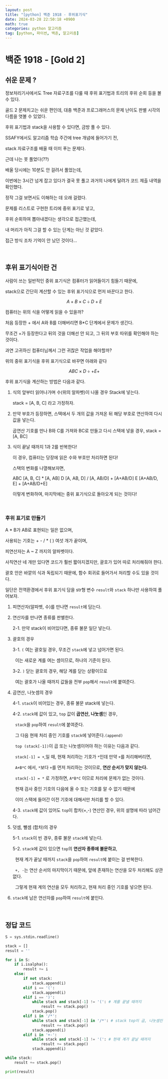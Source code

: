 ```yaml
---
layout: post
title: "[python] 백준 1918 - 후위표기식"
date: 2024-03-28 22:50:18 +0900
math: true
categories: python 알고리즘
tag: [python, 파이썬, 백준, 알고리즘]
---
```


# 백준 1918 - [Gold 2]

## 쉬운 문제 ?

정보처리기사에서도 Tree 자료구조를 다룰 때 후위 표기법과 트리의 후위 순회 등을 볼 수 있다.

골드 2 문제치고는 쉬운 편인데, 대충 백준과 프로그래머스의 문제 난이도 판별 시각의 다름을 엿볼 수 있었다.

후위 표기법과 stack을 사용할 수 있다면, 금방 풀 수 있다.

SSAFY에서도 알고리즘 학습 주간에 tree 개념에 들어가기 전,

stack 자료구조를 배울 때 이미 푸는 문제다.

근데 나는 못 풀었다(??)

배울 당시에는 10분도 안 걸려서 풀었는데,

이번에는 3시간 넘게 잡고 있다가 결국 못 풀고 과거의 나에게 달려가 코드 제출 내역을 확인했다.

정작 그걸 보면서도 이해하는 데 오래 걸렸다.

문제를 리스트로 구현한 트리에 중위 표기로 넣고,

후위 순회하여 뽑아내겠다는 생각으로 접근했는데,

내 머리가 아직 그걸 할 수 있는 단계는 아닌 것 같았다.

접근 방식 조차 기억이 안 났던 것이다...

<br>

## 후위 표기식이란 건

사람이 쓰는 일반적인 중위 표기식은 컴퓨터가 읽어들이기 힘들기 때문에,

stack으로 간단히 계산할 수 있는 후위 표기식으로 먼저 바꾼다고 한다.

$$ A + B \times C \div D + E  $$

컴퓨터는 위의 식을 어떻게 읽을 수 있을까?

처음 등장한 + 에서 A와 B를 더해버리면 B*C 단계에서 문제가 생긴다.

무조건 +가 등장한다고 뒤의 것을 더해선 안 되고, 그 뒤의 부호 따위를 확인해야 하는 것이다.

과연 고귀하신 컴퓨터님께서 그런 귀찮은 작업을 해야할까?

위의 중위 표기식을 후위 표기식으로 바꾸면 아래와 같다

$$ A B C \times D \div + E + $$

후위 표기식을 계산하는 방법은 다음과 같다.

1. 식의 앞부터 읽어나가며 수(위의 알파벳)이 나올 경우 Stack에 넣는다.

    stack = [A, B, C] 라고 가정하자.

2. 만약 부호가 등장하면, 스택에서 두 개의 값을 가져온 뒤 해당 부호로 연산하여 다시 값을 넣는다.

    곱연산 기호를 만나 B와 C를 가져와 BC로 만들고 다시 스택에 넣을 경우, stack = [A, BC]

3. 식이 끝날 때까지 1과 2를 반복한다!

    이 경우, 컴퓨터는 당장에 읽은 수와 부호만 처리하면 된다!

    스택의 변화를 나열해보자면,

    ABC [A, B, C] * [A, AB] D [A, AB, D] / [A, AB/D] + [A+AB/D] E [A+AB/D, E] + [A+AB/D+E]

    이렇게 변화하여, 마지막에는 중위 표기식으로 돌아오게 되는 것이다!

<br>

### 후위 표기로 만들기

A * B가 AB로 표현되는 일은 없으며,

사용되는 기호는 + - / * ( ) 여섯 개가 끝이며,

피연산자는 A ~ Z 까지의 알파벳이다.

사칙연산 네 개만 있다면 코드가 훨씬 짧아지겠지만, 괄호가 있어 따로 처리해줘야 한다.

괄호 안은 바깥의 식과 독립되기 때문에, 함수 회귀로 들어가서 처리할 수도 있을 것이다.

일단은 전역환경에서 후위 표기식 담을 str형 변수 `result`와 `stack` 하나만 사용하여 풀어보자.

1. 피연산자(알파벳, 수)를 만나면 `result`에 담는다.

2. 연산자를 만나면 종류를 판별한다.

    2-1. 만약 stack이 비어있다면, 종류 불문 일단 넣는다.

3. 괄호의 경우

    3-1. `(` 여는 괄호일 경우, 무조건 `stack`에 넣고 넘어가면 된다.
    
    &nbsp;&nbsp;이는 새로운 계를 여는 셈이므로, 하나의 기준이 된다.
    
    3-2. `)` 닫는 괄호의 경우, 해당 계를 닫는 상황이므로
    
    &nbsp;&nbsp;여는 괄호가 나올 때까지 값들을 전부 `pop`해서 `result`에 붙여준다.

4. 곱연산, 나눗셈의 경우

    4-1. `stack`이 비어있는 경우, 종류 불문 stack에 넣는다.

    4-2. `stack`에 값이 있고, `top` 값이 **곱연산, 나눗셈**인 경우, 

    &nbsp;&nbsp;`stack`을 `pop`하여 `result`에 붙여준다.
    
    &nbsp;&nbsp;그 다음 현재 처리 중인 기호를 `stack`에 넣어준다.`(append)`

    &nbsp;&nbsp;`top (stack[-1])`이 곱 또는 나눗셈이어야 하는 이유는 다음과 같다.

    &nbsp;&nbsp;`stack[-1] = +`,일 때, 현재 처리하는 기호가 `*`인데 만약 `+`를 처리해버리면,

    &nbsp;&nbsp;`A+B*C` 에서, `*`보다 `+`를 먼저 처리하는 것이므로, **연산 순서가 맞지 않는다.**

    &nbsp;&nbsp;`stack[-1] = *` 로 가정하면, `A*B*C` 이므로 처리에 문제가 없는 것이다.

    &nbsp;&nbsp;현재 검사 중인 기호의 다음에 올 수 또는 기호를 알 수 없기 때문에

    &nbsp;&nbsp;이미 스택에 들어간 이전 기호에 대해서만 처리를 할 수 있다.
    
    4-3. `stack`에 값이 있어도 `top`이 합차(+,-) 연산인 경우, 위의 설명에 따라 넘어간다.

5. 덧셈, 뺄셈 (합차)의 경우

    5-1. `stack`이 빈 경우, 종류 불문 `stack`에 넣는다.

    5-2. `stack`에 값이 있으면 `top`의 **연산자 종류에 불문하고**,
    
    &nbsp;&nbsp;현재 계가 끝날 때까지 `stack`을 `pop`하여 `result`에 붙이는 걸 반복한다.

    &nbsp;&nbsp;`+, -`는 연산 순서의 마지막이기 때문에, 앞에 존재하는 연산을 모두 처리해도 상관 없다.

    &nbsp;&nbsp;그렇게 현재 계의 연산을 모두 처리하고, 현재 처리 중인 기호를 넣으면 된다.

6. `stack`에 남은 연산자를 `pop`하여 `result`에 붙인다.

<br>

## 정답 코드

```python
S = sys.stdin.readline()

stack = []
result = ''

for i in S:
    if i.isalpha():
        result += i
    else:
        if not stack:
            stack.append(i)
        elif i == '(':
            stack.append(i)
        elif i == ')':
            while stack and stack[-1] != '(': # 계를 끝낼 때까지
                result += stack.pop()
            stack.pop()
        elif i in '/*':
            while stack and stack[-1] in '/*': # stack top이 곱, 나눗셈인 경우
                result += stack.pop()
            stack.append(i)
        elif i in '+-':
            while stack and stack[-1] != '(': # 현재 계가 끝날 때까지
                result += stack.pop()
            stack.append(i)

while stack:
    result += stack.pop()

print(result)
```